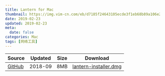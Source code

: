 ```yaml
---
title: Lantern for Mac
thumbnail: https://img.vim-cn.com/eb/d7185f24643105ecde3f1eb68b89a106e2cad4.png
date: 2019-02-23
updated: 2019-02-23
meta:
  date: false
categories: Mac
tags: [网络工具]
---
```



| Source | Updated | Size | Download |
| ------ | ------- | -------- | -------- |
| <div class="safe">[GitHub](https://github.com/getlantern/download/wiki)</div> | 2018-09 | 8MB | [lantern-installer.dmg](https://raw.githubusercontent.com/getlantern/lantern-binaries/master/lantern-installer.dmg) |
